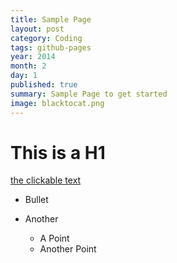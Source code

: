 ```yaml
---
title: Sample Page
layout: post 
category: Coding
tags: github-pages
year: 2014
month: 2
day: 1
published: true
summary: Sample Page to get started
image: blacktocat.png
---
```


# This is a H1

[the clickable text](http://google.com/)

* Bullet
* Another

	- A Point
	- Another Point
